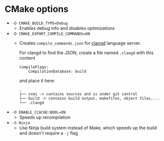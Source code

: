 # CMake options

* `-D CMAKE_BUILD_TYPE=Debug`
    * Enables debug info and disables optimizations
* `-D CMAKE_EXPORT_COMPILE_COMMANDS=ON`
    * Creates `compile_commands.json` for [clangd](https://clangd.llvm.org/) language server.
    
        For clangd to find the JSON, create a file named `.clangd` with this content
        ```
        CompileFlags:
        	CompilationDatabase: build
        ```
        and place it here:
        ```
        .
        ├── vcmi -> contains sources and is under git control
        ├── build -> contains build output, makefiles, object files,...
        └── .clangd
        ```
* `-D ENABLE_CCACHE:BOOL=ON`
    * Speeds up recompilation
* `-G Ninja`
    * Use Ninja build system instead of Make, which speeds up the build and doesn't require a `-j` flag